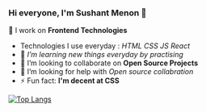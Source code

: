 ### Hi everyone, I'm Sushant Menon 👋


🔭 I work on **Frontend Technologies**
- Technologies I use everyday : *HTML CSS JS React*
- 🌱 *I’m learning new things everyday by practising*
- 👯 I’m looking to collaborate on **Open Source Projects**
- 🤔 I’m looking for help with *Open source collabration*
- ⚡ Fun fact: **I'm decent at CSS**



<!--     
<img 
   src="https://github-readme-stats.vercel.app/api?username=sushant-menon&show_icons=true&theme=tokyonight" 
/> -->


[![Top Langs](https://github-readme-stats.vercel.app/api/top-langs/?username=sushant-menon&hide_progress=true)](https://github.com/sushant-menon/github-readme-stats)
 

<!-- [![GitHub Streak](https://streak-stats.demolab.com/?user=sushant-menon)](https://git.io/streak-stats)  -->
